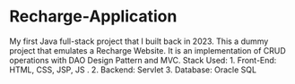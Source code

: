 # Recharge-Application
My first Java full-stack project that I built back in 2023. This a dummy project that emulates a Recharge Website. It is an implementation of CRUD operations with DAO Design Pattern and MVC. Stack Used: 1. Front-End: HTML, CSS, JSP, JS . 2. Backend: Servlet 3. Database: Oracle SQL 
